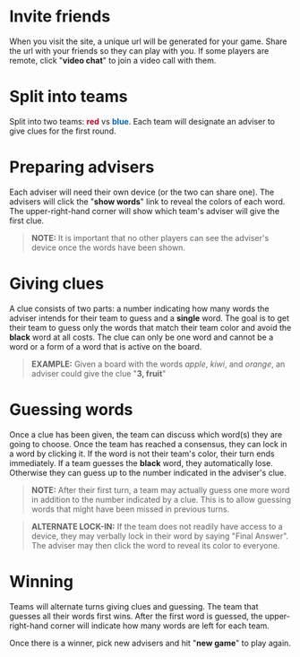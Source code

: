 # Invite friends
When you visit the site, a unique url will be generated for your game.
Share the url with your friends so they can play with you.
If some players are remote, click "**video chat**" to join a video call with them.

# Split into teams
Split into two teams: 
**<span style="color:#bb0022">red</span>** vs **<span style="font-weight:bold; color:#0066bb">blue</span>**.
Each team will designate an adviser to give clues for the first round.

# Preparing advisers
Each adviser will need their own device (or the two can share one).
The advisers will click the "**show words**" link to reveal the colors of each word. 
The upper-right-hand corner will show which team's adviser will give the first clue.

> **NOTE:** It is important that no other players can see the adviser's device once the words have been shown.

# Giving clues
A clue consists of two parts: a number indicating how many words the adviser intends for their team to guess
and a **single** word. The goal is to get their team to guess only the words that match their team color and avoid the **black** word at all costs. 
The clue can only be one word and cannot be a word or a form of a word that is active on the board.

> **EXAMPLE:** Given a board with the words *apple*, *kiwi*, and *orange*, an adviser could give the clue "**3, fruit**"

# Guessing words

Once a clue has been given, the team can discuss which word(s) they are going to choose.
Once the team has reached a consensus, they can lock in a word by clicking it. If the word is not their team's color, their turn ends immediately.
If a team guesses the **black** word, they automatically lose.  Otherwise they can guess up to the number indicated in the adviser's clue.

> **NOTE:** After their first turn, a team may actually guess one more word in addition to the number indicated by a clue. 
> This is to allow guessing words that might have been missed in previous turns.

> **ALTERNATE LOCK-IN:** If the team does not readily have access to a device, they may verbally lock in their word by saying "Final Answer". 
> The adviser may then click the word to reveal its color to everyone.

# Winning

Teams will alternate turns giving clues and guessing. 
The team that guesses all their words first wins. 
After the first word is guessed, the upper-right-hand corner will indicate how many words are left for each team.

Once there is a winner, pick new advisers and hit "**new game**" to play again.
